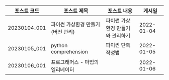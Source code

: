 |포스트 코드|포스트 제목|포스트 내용|게시일|
|---|---|---|---|
|20230104_001|파이썬 가상환경 만들기 (버전 관리)|파이썬 가상환경 만들기와 관리하기|2022-01-04|
|20230105_001|python comprehension|파이썬 단축 작성법|2022-01-05|
|20230106_001|프로그래머스 - 마법의 엘리베이터||2022-01-06|
